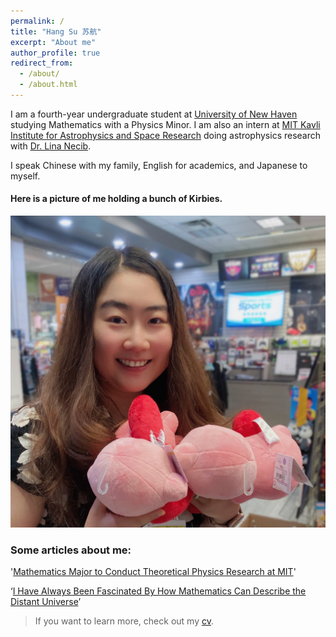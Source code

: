 ```yaml
---
permalink: /
title: "Hang Su 苏航"
excerpt: "About me"
author_profile: true
redirect_from: 
  - /about/
  - /about.html
---
```


 I am a fourth-year undergraduate student at [University of New Haven](https://www.newhaven.edu/) studying Mathematics with a Physics Minor. I am also an intern at [MIT Kavli Institute for Astrophysics and Space Research](https://space.mit.edu/) doing astrophysics research with [Dr. Lina Necib](https://physics.mit.edu/faculty/lina-necib/).

 I speak Chinese with my family, English for academics, and Japanese to myself. 

#### Here is a picture of me holding a bunch of Kirbies.
 ![Kirby](/images/Kirby.JPG)


### Some articles about me:

 '[Mathematics Major to Conduct Theoretical Physics Research at MIT](https://www.newhaven.edu/news/blog/2022/hang-su.php?utm_source=2022-03-20&utm_medium=email&utm_campaign=weeklygallop)'

 ‘[I Have Always Been Fascinated By How Mathematics Can Describe the Distant Universe](https://www.newhaven.edu/news/blog/2021/hang-su-surf.php)’

> If you want to learn more, check out my [cv](/files/cv.pdf).